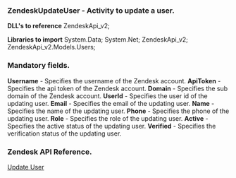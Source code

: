 ﻿
### ZendeskUpdateUser - Activity to update a user.

**DLL's to reference**
ZendeskApi_v2;

**Libraries to import**
System.Data;
System.Net;
ZendeskApi_v2;
ZendeskApi_v2.Models.Users;

### Mandatory fields.
**Username** - Specifies the username of the Zendesk account.
**ApiToken** - Specifies the api token of the Zendesk account.
**Domain** - Specifies the sub domain of the Zendesk account.
**UserId** - Specifies the user id of the updating user.
**Email** - Specifies the email of the updating user.
**Name** - Specifies the name of the updating user.
**Phone** - Specifies the phone of the updating user.
**Role** - Specifies the role of the updating user.
**Active** - Specifies the active status of the updating user.
**Verified** - Specifies the verification status of the updating user.

### Zendesk API Reference.

[Update User](https://developer.zendesk.com/rest_api/docs/support/users#update-user)